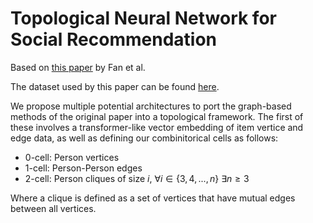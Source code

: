 # Topological Neural Network for Social Recommendation
Based on [this paper](https://arxiv.org/abs/1902.07243) by Fan et al.

The dataset used by this paper can be found [here](https://www.cse.msu.edu/~tangjili/datasetcode/truststudy.htm).

We propose multiple potential architectures to port the graph-based methods of the original paper into a topological framework. The first of these involves a transformer-like vector embedding of item vertice and edge data, as well as defining our combinitorical cells as follows:
- 0-cell: Person vertices
- 1-cell: Person-Person edges
- 2-cell: Person cliques of size $i$, $\forall i \in \{3, 4, ..., n\}\ \exists n \geq 3$

Where a clique is defined as a set of vertices that have mutual edges between all vertices.